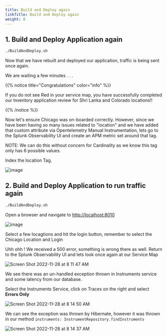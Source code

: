 ```yaml
---
title: Build and Deploy again
linkTitle: Build and Deploy again
weight: 8
---
```


## 1. Build and Deploy Application again

``` bash
./BuildAndDeploy.sh
```

Now that we have rebuilt and deployed our application, traffic is being sent once again.  

We are waiting a few minutes . . .

{{% notice title="Congratulations" color="info" %}}

If you do not see Red in your service map, you have successfully completed our Inventory application review for Shri Lanka and Colorado locations!!

{{% /notice %}}

Now let's ensure Chicago was on-boarded correctly. However, since we have been having so many issues related to "location" and we have added that custom attribute via Opentelemetry Manual Instrumentation, lets go to the Splunk Observability UI and create an APM metric set around that tag.

NOTE: We can do this without concern for Cardinality as we know this tag only has 6 possible values.

Index the location Tag.

![image](https://user-images.githubusercontent.com/32849847/213540265-5b0567ab-c9f3-412f-bec0-07277c7e8650.png)

## 2. Build and Deploy Application to run traffic again

``` bash
./BuildAndDeploy.sh
```

Open a browser and navigate to [http://localhost:8010](http://localhost:8010)

![image](https://user-images.githubusercontent.com/32849847/213541843-30266285-787f-493b-bc90-ffb4ac6e4c77.png)

Select a few locagtions and hit the login button, remember to select the Chicago Location and Login

Uhh ohh ! We received a 500 error, something is wrong there as well.  Return to the Splunk Observability UI and lets look once again at our Service Map

![Screen Shot 2022-11-28 at 8 11 47 AM](https://user-images.githubusercontent.com/32849847/204349595-fca270ad-379e-48c5-b2e1-7f222af82c55.png)

We see there was an un-handled exception thrown in Instruments service and some latency from our database.

Select the Instruments Service, click on Traces on the right and select **Errors Only**

![Screen Shot 2022-11-28 at 8 14 50 AM](https://user-images.githubusercontent.com/32849847/204349696-dc19d62f-ed82-4533-ad27-138237821b8e.png)

We can see the exception was thrown by Hibernate, however it was thrown in our method `instruments: InstrumentRepository.findInstruments`

![Screen Shot 2022-11-28 at 8 14 37 AM](https://user-images.githubusercontent.com/32849847/204351905-03fe632b-b21c-4e8d-8044-dc582fed2253.png)
